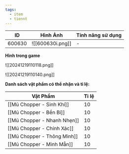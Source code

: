 ```yaml
---
tags:
  - item
  - tiennt
---
```


| ID     | Hình Ảnh         | Tính năng sử dụng |
| ------ | ---------------- | ----------------- |
| 600630 | ![[600630i.png]] | -                 |

**Hình trong game**

![[20241219110118.png]]

![[20241219110140.png]]

**Danh sách vật phẩm có thể nhận và tỉ lệ:**

| Vật Phẩm                    | Tỉ lệ |
| --------------------------- | ----- |
| [[Mũ Chopper - Sinh Khí]]   | 10    |
| [[Mũ Chopper - Bền Bỉ]]     | 10    |
| [[Mũ Chopper - Nhanh Nhẹn]] | 10    |
| [[Mũ Chopper - Chính Xác]]  | 10    |
| [[Mũ Chopper - Thông Minh]] | 10    |
| [[Mũ Chopper - Minh Mẫn]]   | 10    |

